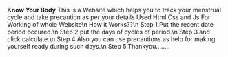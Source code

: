 **Know Your Body**
This is a Website which helps you to track your menstrual cycle and take precaution as per your details Used Html Css and Js For Working of whole Website\n
How it Works??\n
Step 1.Put the recent date period occured.\n
Step 2.put the days of cycles of period.\n
Step 3.and click calculate.\n
Step 4.Also you can use precautions as help for making yourself ready during such days.\n
Step 5.Thankyou........
